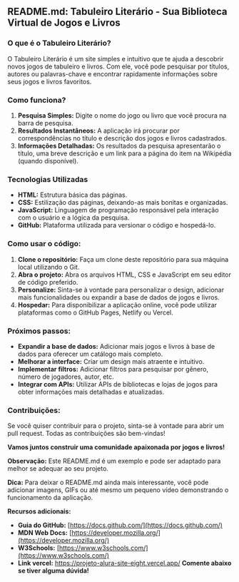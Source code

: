 ## **README.md: Tabuleiro Literário - Sua Biblioteca Virtual de Jogos e Livros**

### **O que é o Tabuleiro Literário?**

O Tabuleiro Literário é um site simples e intuitivo que te ajuda a descobrir novos jogos de tabuleiro e livros. Com ele, você pode pesquisar por títulos, autores ou palavras-chave e encontrar rapidamente informações sobre seus jogos e livros favoritos.

### **Como funciona?**

1. **Pesquisa Simples:** Digite o nome do jogo ou livro que você procura na barra de pesquisa.
2. **Resultados Instantâneos:** A aplicação irá procurar por correspondências no título e descrição dos jogos e livros cadastrados.
3. **Informações Detalhadas:** Os resultados da pesquisa apresentarão o título, uma breve descrição e um link para a página do item na Wikipédia (quando disponível).

### **Tecnologias Utilizadas**

* **HTML:** Estrutura básica das páginas.
* **CSS:** Estilização das páginas, deixando-as mais bonitas e organizadas.
* **JavaScript:** Linguagem de programação responsável pela interação com o usuário e a lógica da pesquisa.
* **GitHub:** Plataforma utilizada para versionar o código e hospedá-lo.

### **Como usar o código:**

1. **Clone o repositório:** Faça um clone deste repositório para sua máquina local utilizando o Git.
2. **Abra o projeto:** Abra os arquivos HTML, CSS e JavaScript em seu editor de código preferido.
3. **Personalize:** Sinta-se à vontade para personalizar o design, adicionar mais funcionalidades ou expandir a base de dados de jogos e livros.
4. **Hospedar:** Para disponibilizar a aplicação online, você pode utilizar plataformas como o GitHub Pages, Netlify ou Vercel.

### **Próximos passos:**

* **Expandir a base de dados:** Adicionar mais jogos e livros à base de dados para oferecer um catálogo mais completo.
* **Melhorar a interface:** Criar um design mais atraente e intuitivo.
* **Implementar filtros:** Adicionar filtros para pesquisar por gênero, número de jogadores, autor, etc.
* **Integrar com APIs:** Utilizar APIs de bibliotecas e lojas de jogos para obter informações mais detalhadas e atualizadas.

### **Contribuições:**

Se você quiser contribuir para o projeto, sinta-se à vontade para abrir um pull request. Todas as contribuições são bem-vindas!

**Vamos juntos construir uma comunidade apaixonada por jogos e livros!**

**Observação:** Este README.md é um exemplo e pode ser adaptado para melhor se adequar ao seu projeto. 

**Dica:** Para deixar o README.md ainda mais interessante, você pode adicionar imagens, GIFs ou até mesmo um pequeno vídeo demonstrando o funcionamento da aplicação.

**Recursos adicionais:**

* **Guia do GitHub:** [https://docs.github.com/](https://docs.github.com/)
* **MDN Web Docs:** [https://developer.mozilla.org/](https://developer.mozilla.org/)
* **W3Schools:** [https://www.w3schools.com/](https://www.w3schools.com/)
* **Link vercel:** https://projeto-alura-site-eight.vercel.app/
**Comente abaixo se tiver alguma dúvida!**


